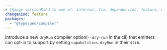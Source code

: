 ```yaml
---
# Change versionKind to one of: internal, fix, dependencies, feature, deprecation, breaking
changeKind: feature
packages:
  - "@typespec/compiler"
---
```


Introduce a new `dryRun` compiler option(`--dry-run` in the cli) that emitters can opt-in to support by setting `capabilities.dryRun` in their `$lib`.

